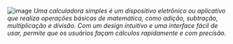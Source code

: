 ![image](https://github.com/user-attachments/assets/343bb272-30d0-4983-8531-500ec945431c)
*Uma calculadora simples é um dispositivo eletrônico ou aplicativo que realiza operações básicas de matemática, como adição, subtração, multiplicação e divisão. Com um design intuitivo e uma interface fácil de usar, permite que os usuários façam cálculos rapidamente e com precisão.*
